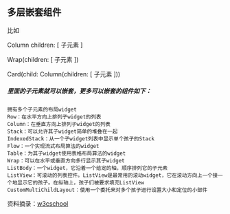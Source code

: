 
## 多层嵌套组件

比如

Column  children: <Widget>[ 子元素 ]

Wrap(children: [ 子元素 ])

Card(child: Column(children: [ 子元素 ]))


##### 里面的子元素就可以嵌套，更多可以嵌套的组件如下：

```
拥有多个子元素的布局widget
Row：在水平方向上排列子widget的列表
Column：在垂直方向上排列子widget的列表
Stack：可以允许其子widget简单的堆叠在一起
IndexedStack：从一个子widget列表中显示单个孩子的Stack
Flow：一个实现流式布局算法的widget
Table：为其子widget使用表格布局算法的widget
Wrap：可以在水平或垂直方向多行显示其子widget
ListBody：一个widget，它沿着一个给定的轴，顺序排列它的子元素
ListView：可滚动的列表控件。ListView是最常用的滚动widget，它在滚动方向上一个接一个地显示它的孩子。在纵轴上，孩子们被要求填充ListView
CustomMultiChildLayout：使用一个委托来对多个孩子进行设置大小和定位的小部件
```
资料摘录：[w3cschool](https://www.w3cschool.cn/evilg/evilg-gi7e35tq.html)